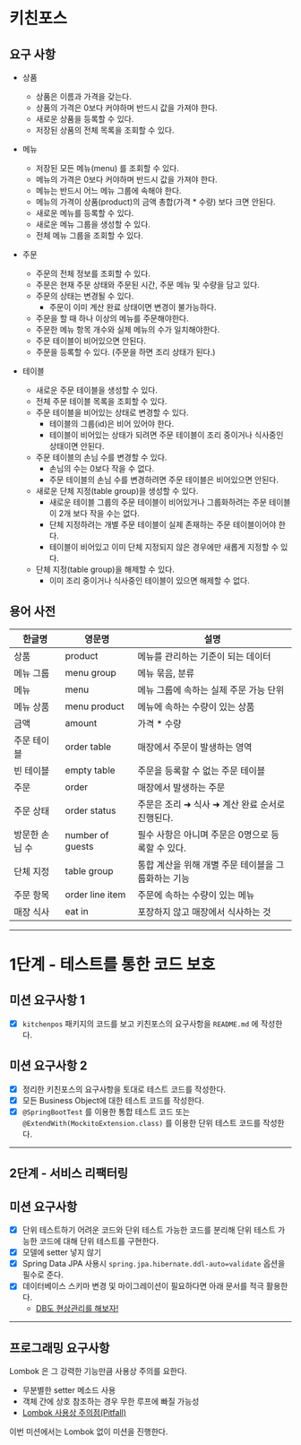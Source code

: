 # 키친포스

## 요구 사항

- 상품
  - 상품은 이름과 가격을 갖는다.
  - 상품의 가격은 0보다 커야하며 반드시 값을 가져야 한다.
  - 새로운 상품을 등록할 수 있다.
  - 저장된 상품의 전체 목록을 조회할 수 있다.

- 메뉴
  - 저장된 모든 메뉴(menu) 를 조회할 수 있다.
  - 메뉴의 가격은 0보다 커야하며 반드시 값을 가져야 한다.
  - 메뉴는 반드시 어느 메뉴 그룹에 속해야 한다.
  - 메뉴의 가격이 상품(product)의 금액 총합(가격 * 수량) 보다 크면 안된다.
  - 새로운 메뉴를 등록할 수 있다.
  - 새로운 메뉴 그룹을 생성할 수 있다.
  - 전체 메뉴 그룹을 조회할 수 있다.

- 주문
  - 주문의 전체 정보를 조회할 수 있다.
  - 주문은 현재 주문 상태와 주문된 시간, 주문 메뉴 및 수량을 담고 있다.
  - 주문의 상태는 변경될 수 있다.
    - 주문이 이미 계산 완료 상태이면 변경이 불가능하다.
  - 주문을 할 때 하나 이상의 메뉴를 주문해야한다.
  - 주문한 메뉴 항목 개수와 실제 메뉴의 수가 일치해야한다.
  - 주문 테이블이 비어있으면 안된다.
  - 주문을 등록할 수 있다. (주문을 하면 조리 상태가 된다.)

- 테이블
  - 새로운 주문 테이블을 생성할 수 있다.
  - 전체 주문 테이블 목록을 조회할 수 있다.
  - 주문 테이블을 비어있는 상태로 변경할 수 있다.
    - 테이블의 그룹(id)은 비어 있어야 한다.
    - 테이블이 비어있는 상태가 되려면 주문 테이블이 조리 중이거나 식사중인 상태이면 안된다.
  - 주문 테이블의 손님 수를 변경할 수 있다.
    - 손님의 수는 0보다 작을 수 없다.
    - 주문 테이블의 손님 수를 변경하려면 주문 테이블은 비어있으면 안된다.
  - 새로운 단체 지정(table group)을 생성할 수 있다.
    - 새로운 테이블 그룹의 주문 테이블이 비어있거나 그룹화하려는 주문 테이블이 2개 보다 작을 수는 없다.
    - 단체 지정하려는 개별 주문 테이블이 실제 존재하는 주문 테이블이어야 한다.
    - 테이블이 비어있고 이미 단체 지정되지 않은 경우에만 새롭게 지정할 수 있다.
  - 단체 지정(table group)을 해제할 수 있다.
    - 이미 조리 중이거나 식사중인 테이블이 있으면 해제할 수 없다.

## 용어 사전

| 한글명 | 영문명 | 설명 |
| --- | --- | --- |
| 상품 | product | 메뉴를 관리하는 기준이 되는 데이터 |
| 메뉴 그룹 | menu group | 메뉴 묶음, 분류 |
| 메뉴 | menu | 메뉴 그룹에 속하는 실제 주문 가능 단위 |
| 메뉴 상품 | menu product | 메뉴에 속하는 수량이 있는 상품 |
| 금액 | amount | 가격 * 수량 |
| 주문 테이블 | order table | 매장에서 주문이 발생하는 영역 |
| 빈 테이블 | empty table | 주문을 등록할 수 없는 주문 테이블 |
| 주문 | order | 매장에서 발생하는 주문 |
| 주문 상태 | order status | 주문은 조리 ➜ 식사 ➜ 계산 완료 순서로 진행된다. |
| 방문한 손님 수 | number of guests | 필수 사항은 아니며 주문은 0명으로 등록할 수 있다. |
| 단체 지정 | table group | 통합 계산을 위해 개별 주문 테이블을 그룹화하는 기능 |
| 주문 항목 | order line item | 주문에 속하는 수량이 있는 메뉴 |
| 매장 식사 | eat in | 포장하지 않고 매장에서 식사하는 것 |

---

# 1단계 - 테스트를 통한 코드 보호

## 미션 요구사항 1

- [x] `kitchenpos` 패키지의 코드를 보고 키친포스의 요구사항을 `README.md` 에 작성한다.

## 미션 요구사항 2

- [x] 정리한 키친포스의 요구사항을 토대로 테스트 코드를 작성한다.
- [x] 모든 Business Object에 대한 테스트 코드를 작성한다.
- [x] `@SpringBootTest` 를 이용한 통합 테스트 코드 또는 `@ExtendWith(MockitoExtension.class)` 를 이용한 단위 테스트 코드를 작성한다.

---

## 2단계 - 서비스 리팩터링

## 미션 요구사항

- [x] 단위 테스트하기 어려운 코드와 단위 테스트 가능한 코드를 분리해 단위 테스트 가능한 코드에 대해 단위 테스트를 구현한다.
- [x] 모델에 setter 넣지 않기
- [x] Spring Data JPA 사용시 `spring.jpa.hibernate.ddl-auto=validate` 옵션을 필수로 준다.
- [x] 데이터베이스 스키마 변경 및 마이그레이션이 필요하다면 아래 문서를 적극 활용한다.
  - [DB도 현상관리를 해보자!](https://meetup.toast.com/posts/173)

---

## 프로그래밍 요구사항

Lombok 은 그 강력한 기능만큼 사용상 주의를 요한다.

- 무분별한 setter 메소드 사용
- 객체 간에 상호 참조하는 경우 무한 루프에 빠질 가능성
- [Lombok 사용상 주의점(Pitfall)](https://kwonnam.pe.kr/wiki/java/lombok/pitfall)

이번 미션에서는 Lombok 없이 미션을 진행한다.

